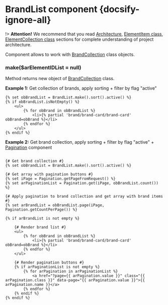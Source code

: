 # BrandList component {docsify-ignore-all}

!> **Attention!**  We recommend that you read [Architecture](home.md#architecture), [ElementItem class](item-class/item-class.md),
[ElementCollection class](collection-class/collection-class.md) sections for complete understanding of  project architecture.

Component allows to work with [BrandCollection](brand/collection/collection.md) class objects.

### make($arElementIDList = null)

Method returns new object of [BrandCollection](brand/collection/collection.md) class.

**Example 1:** Get collection of brands, apply sorting + filter by flag "active"


```twig
{% set obBrandList = BrandList.make().sort().active() %}
{% if obBrandList.isNotEmpty() %}
    <ul>
        {% for obBrand in obBrandList %}
            <li>{% partial 'brand/brand-card/brand-card' obBrand=obBrand %}</li>
        {% endfor %}
    </ul>
{% endif %}
```

**Example 2:** Get brand collection, apply sorting + filter by flag "active" + [Pagination](https://github.com/lovata/oc-toolbox-plugin/wiki/Components#pagination) component
```twig

{# Get brand collection #}
{% set obBrandList = BrandList.make().sort().active() %}

{# Get array with pagination buttons #}
{% set iPage = Pagination.getPageFromRequest() %}
{% set arPaginationList = Pagination.get(iPage, obBrandList.count()) %}

{# Apply pagination to brand collection and get array with brand items #}
{% set arBrandList = obBrandList.page(iPage, Pagination.getCountPerPage()) %}

{% if arBrandList is not empty %}

    {# Render brand list #}
    <ul>
        {% for obBrand in obBrandList %}
            <li>{% partial 'brand/brand-card/brand-card' obBrand=obBrand %}</li>
        {% endfor %}
    </ul>
    
    {# Render pagination buttons #}
    {% if arPaginationList is not empty %}
        {% for arPagination in arPaginationList %}
            <a href="?page={{ arPagination.value }}" class="{{ arPagination.class }}" data-page="{{ arPagination.value }}">{{ arPagination.name }}</a>
        {% endfor %}
    {% endif %}
{% endif %}
```